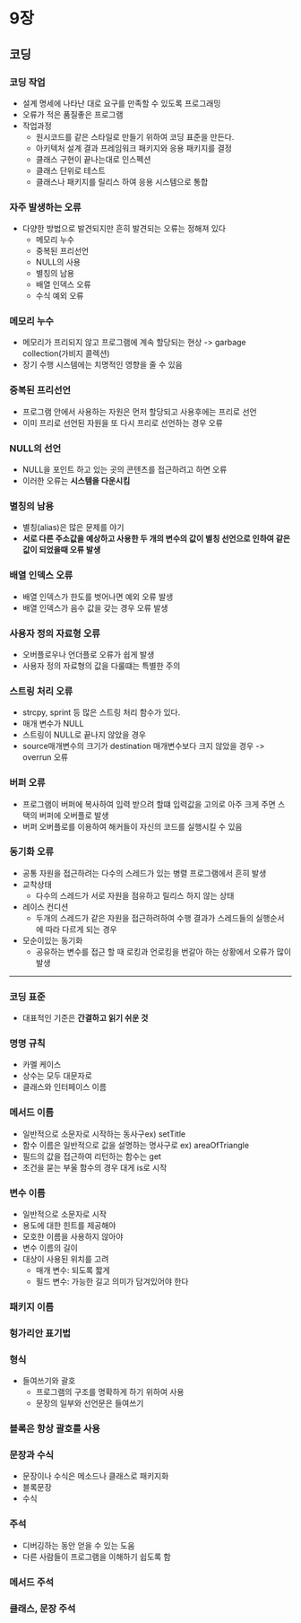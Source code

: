 # 9장
## 코딩

### 코딩 작업
* 설계 명세에 나타난 대로 요구를 만족할 수 있도록 프로그래밍
* 오류가 적은 품질좋은 프로그램
* 작업과정
  - 원시코드를 같은 스타일로 만들기 위하여 코딩 표준을 만든다.
  - 아키텍처 설계 결과 프레임워크 패키지와 응용 패키지를 결정
  - 클래스 구현이 끝나는대로 인스펙션
  - 클래스 단위로 테스트
  - 클래스나 패키지를 릴리스 하여 응용 시스템으로 통합

### 자주 발생하는 오류
* 다양한 방법으로 발견되지만 흔히 발견되는 오류는 정해져 있다
  - 메모리 누수
  - 중복된 프리선언
  - NULL의 사용
  - 별칭의 남용
  - 배열 인덱스 오류
  - 수식 예외 오류

### 메모리 누수
* 메모리가 프리되지 않고 프로그램에 계속 할당되는 현상 -> garbage collection(가비지 콜렉션)
* 장기 수행 시스템에는 치명적인 영향을 줄 수 있음

### 중복된 프리선언
* 프로그램 안에서 사용하는 자원은 먼저 할당되고 사용후에는 프리로 선언
* 이미 프리로 선언된 자원을 또 다시 프리로 선언하는 경우 오류

### NULL의 선언
* NULL을 포인트 하고 있는 곳의 콘텐츠를 접근하려고 하면 오류
* 이러한 오류는 **시스템을 다운시킴**

### 별칭의 남용
* 별칭(alias)은 많은 문제를 야기
* **서로 다른 주소값을 예상하고 사용한 두 개의 변수의 값이 별칭 선언으로 인하여 같은 값이 되었을때 오류 발생**

### 배열 인덱스 오류
* 배열 인덱스가 한도를 벗어나면 예외 오류 발생
* 배열 인덱스가 음수 값을 갖는 경우 오류 발생

### 사용자 정의 자료형 오류
* 오버플로우나 언더플로 오류가 쉽게 발생
* 사용자 정의 자료형의 값을 다룰떄는 특별한 주의

### 스트링 처리 오류
* strcpy, sprint 등 많은 스트링 처리 함수가 있다.
* 매개 변수가 NULL
* 스트링이 NULL로 끝나지 않았을 경우
* source매개변수의 크기가 destination 매개변수보다 크지 않았을 경우 -> overrun 오류

### 버퍼 오류
* 프로그램이 버퍼에 복사하여 입력 받으려 할떄 입력값을 고의로 아주 크게 주면 스택의 버퍼에 오버플로 발생
* 버퍼 오버플로를 이용하여 해커들이 자신의 코드를 실행시킬 수 있음

### 동기화 오류
* 공통 자원을 접근하려는 다수의 스레드가 있는 병렬 프로그램에서 흔히 발생
* 교착상태
  - 다수의 스레드가 서로 자원을 점유하고 릴리스 하지 않는 상태
* 레이스 컨디션
  - 두개의 스레드가 같은 자원을 접근하려하여 수행 결과가 스레드들의 실행순서에 따라 다르게 되는 경우
* 모순이있는 동기화
  - 공유하는 변수를 접근 할 때 로킹과 언로킹을 번갈아 하는 상황에서 오류가 많이 발생
---------------

### 코딩 표준
* 대표적인 기준은 **간결하고 읽기 쉬운 것**

### 명명 규칙
* 카멜 케이스
* 상수는 모두 대문자로
* 클래스와 인터페이스 이름

### 메서드 이름
* 일반적으로 소문자로 시작하는 동사구ex) setTitle
* 함수 이름은 일반적으로 값을 설명하는 명사구로 ex) areaOfTriangle
* 필드의 값을 접근하여 리턴하는 함수는 get
* 조건을 묻는 부울 함수의 경우 대게 is로 시작

### 변수 이름
* 일반적으로 소문자로 시작
* 용도에 대한 힌트를 제공해야
* 모호한 이름을 사용하지 않아야
* 변수 이름의 길이
* 대상이 사용된 위치를 고려
  - 매개 변수: 되도록 짧게
  - 필드 변수: 가능한 길고 의미가 담겨있어야 한다

### 패키지 이름
### 헝가리안 표기법
### 형식
* 들여쓰기와 괄호
  - 프로그램의 구조를 명확하게 하기 위하여 사용
  - 문장의 일부와 선언문은 들여쓰기
### 블록은 항상 괄호를 사용
### 문장과 수식
* 문장이나 수식은 메소드나 클래스로 패키지화
* 블록문장
* 수식
### 주석
* 디버깅하는 동안 얻을 수 있는 도움
* 다른 사람들이 프로그램을 이해하기 쉽도록 함

### 메서드 주석
### 클래스, 문장 주석
